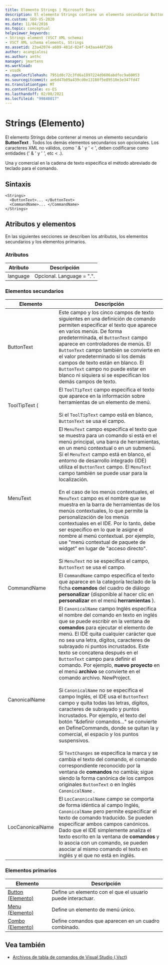 ```yaml
---
title: Elemento Strings | Microsoft Docs
description: El elemento Strings contiene un elemento secundario ButtonText y otros elementos secundarios opcionales. Un símbolo de y comercial en la cadena de texto especifica un método abreviado de teclado.
ms.custom: SEO-VS-2020
ms.date: 11/04/2016
ms.topic: conceptual
helpviewer_keywords:
- Strings element (VSCT XML schema)
- VSCT XML schema elements, Strings
ms.assetid: 23a42074-a689-481d-824f-b43aa448f266
author: acangialosi
ms.author: anthc
manager: jmartens
ms.workload:
- vssdk
ms.openlocfilehash: 7951d0c72c3fd6a1897224d9606abdfec9a60053
ms.sourcegitcommit: ae6d47b09a439cd0e13180f5e89510e3e347fd47
ms.translationtype: MT
ms.contentlocale: es-ES
ms.lasthandoff: 02/08/2021
ms.locfileid: "99848017"
---
```

# <a name="strings-element"></a>Strings (Elemento)
El elemento Strings debe contener al menos un elemento secundario **ButtonText** . Todos los demás elementos secundarios son opcionales. Los caracteres XML no válidos, como ' & ' y ' < ', deben codificarse como entidades (' &amp; ' y ' ', etc &lt; .).

 Una y comercial en la cadena de texto especifica el método abreviado de teclado para el comando.

## <a name="syntax"></a>Sintaxis

```
<Strings>
  <ButtonText>... </ButtonText>
  <CommandName>... </CommandName>
</Strings>
```

## <a name="attributes-and-elements"></a>Atributos y elementos
 En las siguientes secciones se describen los atributos, los elementos secundarios y los elementos primarios.

### <a name="attributes"></a>Atributos

|Atributo|Descripción|
|---------------|-----------------|
|language|Opcional. Language = ".".|

### <a name="child-elements"></a>Elementos secundarios

|Elemento|Descripción|
|-------------|-----------------|
|ButtonText|Este campo y los cinco campos de texto siguientes en una definición de comando permiten especificar el texto que aparece en varios menús. De forma predeterminada, el `ButtonText` campo aparece en controladores de menús. El `ButtonText` campo también se convierte en el valor predeterminado si los demás campos de texto están en blanco. El `ButtonText` campo no puede estar en blanco ni siquiera si se especifican los demás campos de texto.|
|ToolTipText (|El `ToolTipText` campo especifica el texto que aparece en la información sobre herramientas de un elemento de menú.<br /><br /> Si el `ToolTipText` campo está en blanco, `ButtonText` se usa el campo.|
|MenuText|El `MenuText` campo especifica el texto que se muestra para un comando si está en el menú principal, una barra de herramientas, en un menú contextual o en un submenú. Si el `MenuText` campo está en blanco, el entorno de desarrollo integrado (IDE) utiliza el `ButtonText` campo. El `MenuText` campo también se puede usar para la localización.<br /><br /> En el caso de los menús contextuales, el `MenuText` campo es el nombre que se muestra en la barra de herramientas de los menús contextuales, lo que permite la personalización de los menús contextuales en el IDE. Por lo tanto, debe ser específico en lo que le asigne el nombre al menú contextual. por ejemplo, use "menú contextual de paquete de widget" en lugar de "acceso directo".<br /><br /> Si `MenuText` no se especifica el campo, `ButtonText` se usa el campo.|
|CommandName|El `CommandName` campo especifica el texto que aparece en la categoría teclado de la ficha **comandos** del cuadro de diálogo **personalizar** (disponible al hacer clic en **personalizar** en el menú **herramientas** ).|
|CanonicalName|El `CanonicalName` campo Inglés especifica el nombre del comando en texto en inglés que se puede escribir en la ventana de **comandos** para ejecutar el elemento de menú. El IDE quita cualquier carácter que no sea una letra, dígitos, caracteres de subrayado ni puntos incrustados. Este texto se concatena después en el `ButtonText` campo para definir el comando. Por ejemplo, **nuevo proyecto** en el menú **archivo** se convierte en el comando archivo. NewProject.<br /><br /> Si `CanonicalName` no se especifica el campo Inglés, el IDE usa el `ButtonText` campo y quita todas las letras, dígitos, caracteres de subrayado y puntos incrustados. Por ejemplo, el texto del botón "&definir comandos..." se convierte en DefineCommands, donde se quitan la y comercial, el espacio y los puntos suspensivos.<br /><br /> Si `TextChanges` se especifica la marca y se cambia el texto del comando, el comando correspondiente reconocido por la ventana de **comandos** no cambia; sigue siendo la forma canónica de los campos originales `ButtonText` o en Inglés `CanonicalName` .|
|LocCanonicalName|El `LocCanonicalName` campo se comporta de forma idéntica al campo Inglés, `CanonicalName` pero permite especificar el texto de comando traducido. Se pueden especificar ambos campos canónicos. Dado que el IDE simplemente analiza el texto escrito en la ventana de **comandos** y lo asocia con un comando, se pueden asociar al mismo comando el texto en inglés y el que no está en inglés.|

### <a name="parent-elements"></a>Elementos primarios

|Elemento|Descripción|
|-------------|-----------------|
|[Button (Elemento)](../extensibility/button-element.md)|Define un elemento con el que el usuario puede interactuar.|
|[Menu (Elemento)](../extensibility/menu-element.md)|Define un elemento de menú único.|
|[Combo (Elemento)](../extensibility/combo-element.md)|Define comandos que aparecen en un cuadro combinado.|

## <a name="see-also"></a>Vea también
- [Archivos de tabla de comandos de Visual Studio (.Vsct)](../extensibility/internals/visual-studio-command-table-dot-vsct-files.md)
